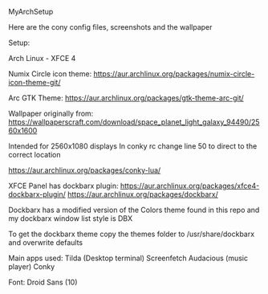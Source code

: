 MyArchSetup

Here are the cony config files, screenshots and the wallpaper

Setup:

Arch Linux - XFCE 4

Numix Circle icon theme:
https://aur.archlinux.org/packages/numix-circle-icon-theme-git/

Arc GTK Theme:
https://aur.archlinux.org/packages/gtk-theme-arc-git/

Wallpaper originally from:
https://wallpaperscraft.com/download/space_planet_light_galaxy_94490/2560x1600

Intended for 2560x1080 displays
In conky rc change line 50 to direct to the correct location

https://aur.archlinux.org/packages/conky-lua/

XFCE Panel has dockbarx plugin:
https://aur.archlinux.org/packages/xfce4-dockbarx-plugin/
https://aur.archlinux.org/packages/dockbarx/

Dockbarx has a modified version of the Colors theme found in this repo
and my dockbarx window list style is DBX

To get the dockbarx theme copy the themes folder to /usr/share/dockbarx and overwrite defaults

Main apps used:
Tilda (Desktop terminal)
Screenfetch
Audacious (music player)
Conky

Font: Droid Sans (10)
